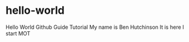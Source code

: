 hello-world
===========

Hello World Github Guide Tutorial
My name is Ben Hutchinson
It is here I start
MOT
